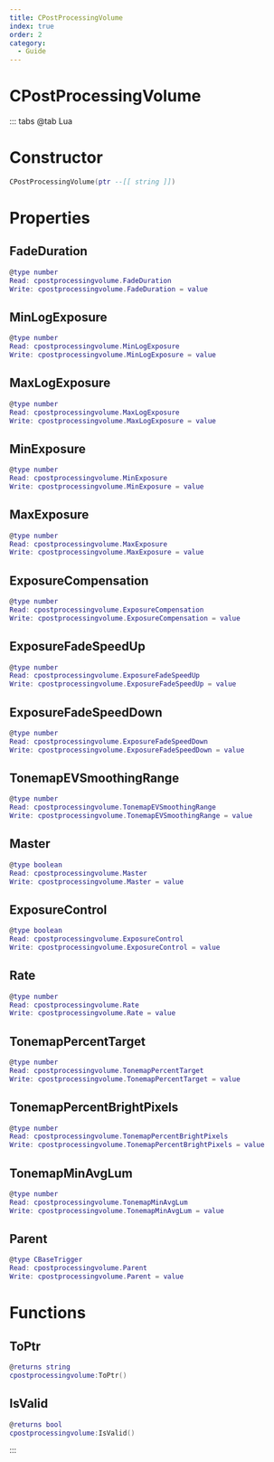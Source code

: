 ```yaml
---
title: CPostProcessingVolume
index: true
order: 2
category:
  - Guide
---
```


# CPostProcessingVolume

::: tabs
@tab Lua
# Constructor
```lua
CPostProcessingVolume(ptr --[[ string ]])
```
# Properties
## FadeDuration 
```lua
@type number
Read: cpostprocessingvolume.FadeDuration
Write: cpostprocessingvolume.FadeDuration = value
```
## MinLogExposure 
```lua
@type number
Read: cpostprocessingvolume.MinLogExposure
Write: cpostprocessingvolume.MinLogExposure = value
```
## MaxLogExposure 
```lua
@type number
Read: cpostprocessingvolume.MaxLogExposure
Write: cpostprocessingvolume.MaxLogExposure = value
```
## MinExposure 
```lua
@type number
Read: cpostprocessingvolume.MinExposure
Write: cpostprocessingvolume.MinExposure = value
```
## MaxExposure 
```lua
@type number
Read: cpostprocessingvolume.MaxExposure
Write: cpostprocessingvolume.MaxExposure = value
```
## ExposureCompensation 
```lua
@type number
Read: cpostprocessingvolume.ExposureCompensation
Write: cpostprocessingvolume.ExposureCompensation = value
```
## ExposureFadeSpeedUp 
```lua
@type number
Read: cpostprocessingvolume.ExposureFadeSpeedUp
Write: cpostprocessingvolume.ExposureFadeSpeedUp = value
```
## ExposureFadeSpeedDown 
```lua
@type number
Read: cpostprocessingvolume.ExposureFadeSpeedDown
Write: cpostprocessingvolume.ExposureFadeSpeedDown = value
```
## TonemapEVSmoothingRange 
```lua
@type number
Read: cpostprocessingvolume.TonemapEVSmoothingRange
Write: cpostprocessingvolume.TonemapEVSmoothingRange = value
```
## Master 
```lua
@type boolean
Read: cpostprocessingvolume.Master
Write: cpostprocessingvolume.Master = value
```
## ExposureControl 
```lua
@type boolean
Read: cpostprocessingvolume.ExposureControl
Write: cpostprocessingvolume.ExposureControl = value
```
## Rate 
```lua
@type number
Read: cpostprocessingvolume.Rate
Write: cpostprocessingvolume.Rate = value
```
## TonemapPercentTarget 
```lua
@type number
Read: cpostprocessingvolume.TonemapPercentTarget
Write: cpostprocessingvolume.TonemapPercentTarget = value
```
## TonemapPercentBrightPixels 
```lua
@type number
Read: cpostprocessingvolume.TonemapPercentBrightPixels
Write: cpostprocessingvolume.TonemapPercentBrightPixels = value
```
## TonemapMinAvgLum 
```lua
@type number
Read: cpostprocessingvolume.TonemapMinAvgLum
Write: cpostprocessingvolume.TonemapMinAvgLum = value
```
## Parent 
```lua
@type CBaseTrigger
Read: cpostprocessingvolume.Parent
Write: cpostprocessingvolume.Parent = value
```
# Functions
## ToPtr
```lua
@returns string
cpostprocessingvolume:ToPtr()
```
## IsValid
```lua
@returns bool
cpostprocessingvolume:IsValid()
```

:::